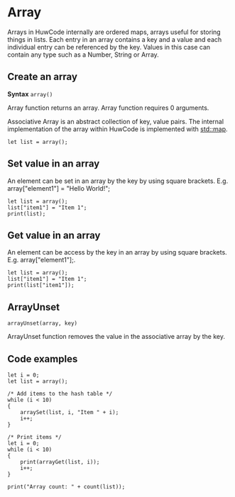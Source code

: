 # Array

Arrays in HuwCode internally are ordered maps, arrays useful for storing things in lists. Each entry in an array contains a key and a value and each individual entry can be referenced by the key. Values in this case can contain any type such as a Number, String or Array.

## Create an array

**Syntax**
`array()`

Array function returns an array. Array function requires 0 arguments.

Associative Array is an abstract collection of key, value pairs. The internal implementation of the array within HuwCode is implemented with [std::map](https://en.cppreference.com/w/cpp/container/map).

```
let list = array();
```

## Set value in an array
An element can be set in an array by the key by using square brackets. E.g. array["element1"] = "Hello World!";

```
let list = array();
list["item1"] = "Item 1";
print(list);
```

## Get value in an array
An element can be access by the key in an array by using square brackets. E.g. array["element1"];.

```
let list = array();
list["item1"] = "Item 1";
print(list["item1"]);
```

## ArrayUnset
`arrayUnset(array, key)`

ArrayUnset function removes the value in the associative array by the key.

## Code examples
```
let i = 0;
let list = array();

/* Add items to the hash table */
while (i < 10)
{
    arraySet(list, i, "Item " + i);
    i++;
}

/* Print items */
let i = 0;
while (i < 10)
{
    print(arrayGet(list, i));
    i++;
}

print("Array count: " + count(list));
```
